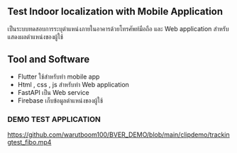 ## Test Indoor localization with Mobile Application

เป็นระบบทดสอบการระบุตำแหน่งภายในอาคารด้วยโทรศัพท์มือถือ และ Web application สำหรับแสดงผลตำแหน่งของผู้ใช้

## Tool and Software

- Flutter ใช้สำหรับทำ mobile app
- Html , css , js สำหรับทำ Web application
- FastAPI เป็น Web service
- Firebase เก็บข้อมูลตำแหน่งของผู้ใช้

### DEMO TEST APPLICATION
https://github.com/warutboom100/BVER_DEMO/blob/main/clipdemo/trackingtest_fibo.mp4

